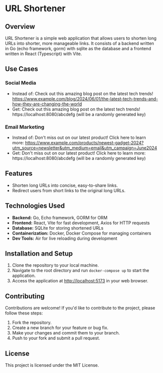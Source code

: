 # URL Shortener

## Overview
URL Shortener is a simple web application that allows users to shorten long URLs into shorter, more manageable links. It consists of a backend written in Go (echo framework, gorm) with sqlite as the database and a frontend written in React (Typescript) with Vite.

## Use Cases
### Social Media
- Instead of: Check out this amazing blog post on the latest tech trends! https://www.example.com/blog/2024/06/01/the-latest-tech-trends-and-how-they-are-changing-the-world
- Get: Check out this amazing blog post on the latest tech trends! https://localhost:8080/abcdefg (will be a randomly generated key)

### Email Marketing
- Instead of: Don't miss out on our latest product! Click here to learn more: https://www.example.com/products/newest-gadget-2024?utm_source=newsletter&utm_medium=email&utm_campaign=June2024
- Get: Don't miss out on our latest product! Click here to learn more: https://localhost:8080/abcdefg (will be a randomly generated key)

## Features
- Shorten long URLs into concise, easy-to-share links.
- Redirect users from short links to the original long URLs.

## Technologies Used
- **Backend:** Go, Echo framework, GORM for ORM
- **Frontend:** React, Vite for fast development, Axios for HTTP requests
- **Database:** SQLite for storing shortened URLs
- **Containerization:** Docker, Docker Compose for managing containers
- **Dev Tools:** Air for live reloading during development

## Installation and Setup
1. Clone the repository to your local machine.
2. Navigate to the root directory and run `docker-compose up` to start the application.
4. Access the application at [http://localhost:5173](http://localhost:5173) in your web browser. 

## Contributing
Contributions are welcome! If you'd like to contribute to the project, please follow these steps:
1. Fork the repository.
2. Create a new branch for your feature or bug fix.
3. Make your changes and commit them to your branch.
4. Push to your fork and submit a pull request.

## License
This project is licensed under the MIT License.
